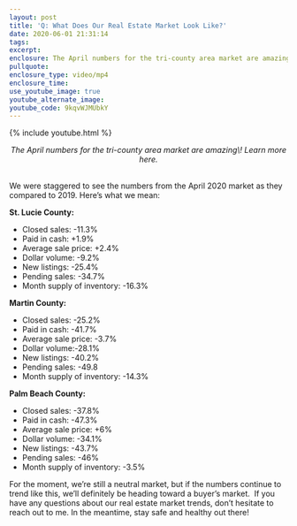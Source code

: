 ```yaml
---
layout: post
title: 'Q: What Does Our Real Estate Market Look Like?'
date: 2020-06-01 21:31:14
tags:
excerpt:
enclosure: The April numbers for the tri-county area market are amazing! Learn more here.
pullquote:
enclosure_type: video/mp4
enclosure_time:
use_youtube_image: true
youtube_alternate_image:
youtube_code: 9kqvWJMUbkY
---
```


{% include youtube.html %}

<center><em>The April numbers for the tri-county area market are amazing\! Learn more here.</em></center>
&nbsp;

We were staggered to see the numbers from the April 2020 market as they compared to 2019. Here’s what we mean:

**St. Lucie County:**

* Closed sales: -11.3%
* Paid in cash: +1.9%
* Average sale price: +2.4%
* Dollar volume: -9.2%
* New listings: -25.4%
* Pending sales: -34.7%
* Month supply of inventory: -16.3%

**Martin County:**

* Closed sales: -25.2%
* Paid in cash: -41.7%
* Average sale price: -3.7%
* Dollar volume:-28.1%
* New listings: -40.2%
* Pending sales: -49.8
* Month supply of inventory: -14.3%

**Palm Beach County:**

* Closed sales: -37.8%
* Paid in cash: -47.3%
* Average sale price: +6%
* Dollar volume: -34.1%
* New listings: -43.7%
* Pending sales: -46%
* Month supply of inventory: -3.5%

For the moment, we’re still a neutral market, but if the numbers continue to trend like this, we’ll definitely be heading toward a buyer’s market.&nbsp; If you have any questions about our real estate market trends, don’t hesitate to reach out to me. In the meantime, stay safe and healthy out there\!